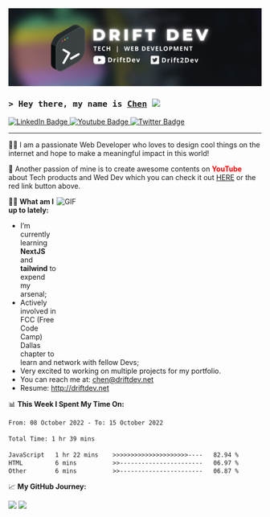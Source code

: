 <img src="driftdev banner.png" width="auto"/>

### <samp>&gt; Hey there, my name is <a href="https://driftdev.net" target="_blank">Chen</a> <img src="https://media.giphy.com/media/hvRJCLFzcasrR4ia7z/giphy.gif" width="25"></samp>

<div id="badges">
  <a href="[your-linkedin-URL](https://www.linkedin.com/in/chengmouzhao/)">
    <img src="https://img.shields.io/badge/LinkedIn-blue?style=for-the-badge&logo=linkedin&logoColor=white" alt="LinkedIn Badge"/>
  </a>
  <a href="[your-youtube-URL](https://www.youtube.com/c/DriftDev)">
    <img src="https://img.shields.io/badge/YouTube-red?style=for-the-badge&logo=youtube&logoColor=white" alt="Youtube Badge"/>
  </a>
  <a href="[your-twitter-URL](https://twitter.com/Drift2Dev)">
    <img src="https://img.shields.io/badge/Twitter-blue?style=for-the-badge&logo=twitter&logoColor=white" alt="Twitter Badge"/>
  </a>
</div>

---
<div>
  <p>👨‍💻 I am a passionate Web Developer who loves to design cool things on the internet and hope to make a meaningful impact in this world!</p>
  <p>🎥 Another passion of mine is to create awesome contents on <strong><span style="color:red">YouTube</span></strong> about Tech products and Wed Dev which you can check it out <a href="https://www.youtube.com/c/DriftDev" target="_blank">HERE</a> or the red link button above.</p>
</div>

<img align="right" alt="GIF" src="https://github.com/Gapur/Gapur/blob/main/assets/coding.gif?raw=true" width="408" height="318" />

🏃🏻 **What am I up to lately:**

- I’m currently learning **NextJS** and **tailwind** to expend my arsenal;
- Actively involved in FCC (Free Code Camp) Dallas chapter to learn and network with fellow Devs;
- Very excited to working on multiple projects for my portfolio.
- You can reach me at: chen@driftdev.net
- Resume: http://driftdev.net

📊 **This Week I Spent My Time On:**

<!--START_SECTION:waka-->

```text
From: 08 October 2022 - To: 15 October 2022

Total Time: 1 hr 39 mins

JavaScript   1 hr 22 mins    >>>>>>>>>>>>>>>>>>>>>----   82.94 %
HTML         6 mins          >>-----------------------   06.97 %
Other        6 mins          >>-----------------------   06.87 %
```

<!--END_SECTION:waka-->

📈 **My GitHub Journey:**

<p>
  <img height="180em" src="https://github-readme-stats.vercel.app/api?username=DriftDevNet&show_icons=true&hide_border=true&&count_private=true&include_all_commits=true&theme=dracula" />
  <img height="180em" src="https://github-readme-stats.vercel.app/api/top-langs/?username=DriftDevNet&exclude_repo=KNN-Image-Classification&show_icons=true&hide_border=true&layout=compact&langs_count=8"/>
</p>
